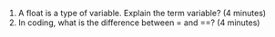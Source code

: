 1. A float is a type of variable. Explain the term variable? (4 minutes)
2. In coding, what is the difference between = and ==? (4 minutes)

